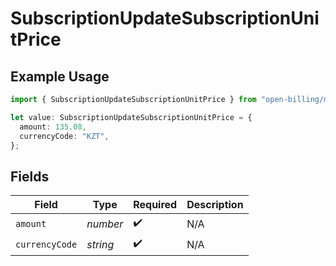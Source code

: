 # SubscriptionUpdateSubscriptionUnitPrice

## Example Usage

```typescript
import { SubscriptionUpdateSubscriptionUnitPrice } from "open-billing/models/operations";

let value: SubscriptionUpdateSubscriptionUnitPrice = {
  amount: 135.08,
  currencyCode: "KZT",
};
```

## Fields

| Field              | Type               | Required           | Description        |
| ------------------ | ------------------ | ------------------ | ------------------ |
| `amount`           | *number*           | :heavy_check_mark: | N/A                |
| `currencyCode`     | *string*           | :heavy_check_mark: | N/A                |